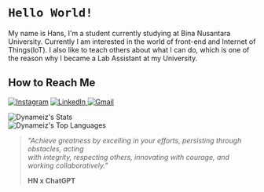 # `Hello World!`
My name is Hans, I'm a student currently studying at Bina Nusantara University. Currently I am interested in the world of front-end and Internet of Things(IoT).
I also like to teach others about what I can do, which is one of the reason why I became a Lab Assistant at my University.

## How to Reach Me
<a href="https://www.instagram.com/not_hanz/">![Instagram](https://img.shields.io/badge/Instagram-%23E4405F.svg?style=for-the-badge&logo=Instagram&logoColor=white)</a> <a href="https://www.linkedin.com/in/hans-william/">![LinkedIn](https://img.shields.io/badge/linkedin-%230077B5.svg?style=for-the-badge&logo=linkedin&logoColor=white) <a href="hanz141204@gmail.com">![Gmail](https://img.shields.io/badge/Gmail-D14836?style=for-the-badge&logo=gmail&logoColor=white)</a>

![Dynameiz's Stats](https://github-readme-stats.vercel.app/api?username=Dynameiz&theme=vue-dark&show_icons=true&hide_border=true&count_private=false)
<br>
![Dynameiz's Top Languages](https://github-readme-stats.vercel.app/api/top-langs/?username=Dynameiz&theme=vue-dark&show_icons=true&hide_border=true&layout=compact)

> <i>"Achieve greatness by excelling in your efforts, persisting through obstacles, acting <br></i>
> <i>with integrity, respecting others, innovating with courage, and working collaboratively."</i>
>
> <b>HN x ChatGPT</b>
